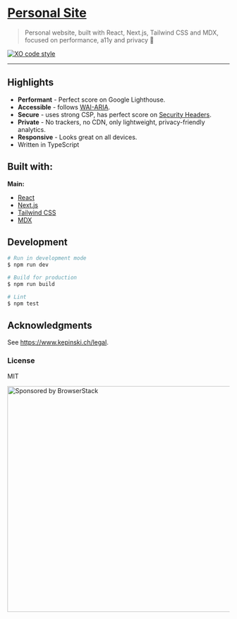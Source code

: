 # [Personal Site](https://www.kepinski.ch)

> Personal website, built with React, Next.js, Tailwind CSS and MDX, focused on performance, a11y and privacy 🚀

[![XO code style](https://img.shields.io/badge/code_style-XO-5ed9c7.svg)](https://github.com/xojs/xo)

---

## Highlights

- **Performant** - Perfect score on Google Lighthouse.
- **Accessible** - follows [WAI-ARIA](https://developer.mozilla.org/en-US/docs/Learn/Accessibility/WAI-ARIA_basics).
- **Secure** - uses strong CSP, has perfect score on [Security Headers](https://securityheaders.com).
- **Private** - No trackers, no CDN, only lightweight, privacy-friendly analytics.
- **Responsive** - Looks great on all devices.
- Written in TypeScript

## Built with:

**Main:**

- [React](https://preactjs.com/)
- [Next.js](https://nextjs.org/)
- [Tailwind CSS](https://tailwindcss.com/)
- [MDX](https://mdxjs.com/)

## Development

```bash
# Run in development mode
$ npm run dev

# Build for production
$ npm run build

# Lint
$ npm test
```

## Acknowledgments

See https://www.kepinski.ch/legal.

### License

MIT

<a href="https://www.browserstack.com/"><img src="https://imgur.com/l3iy9C6.png" width="512" alt="Sponsored by BrowserStack"></a>
